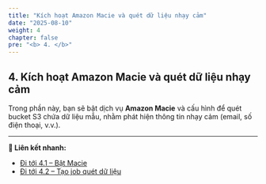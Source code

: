 ```yaml
---
title: "Kích hoạt Amazon Macie và quét dữ liệu nhạy cảm"
date: "2025-08-10"
weight: 4
chapter: false
pre: "<b> 4. </b>"
---
```


## **4. Kích hoạt Amazon Macie và quét dữ liệu nhạy cảm**

Trong phần này, bạn sẽ bật dịch vụ **Amazon Macie** và cấu hình để quét bucket S3 chứa dữ liệu mẫu, nhằm phát hiện thông tin nhạy cảm (email, số điện thoại, v.v.).

---

**🔗 Liên kết nhanh:**
- [Đi tới 4.1 – Bật Macie](4.1-bat-macie/_index.md)
- [Đi tới 4.2 – Tạo job quét dữ liệu](4.2-tao-job-quet/_index.md)

